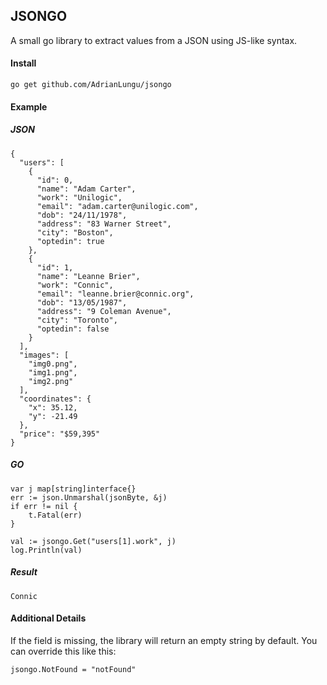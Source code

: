
## JSONGO
A small go library to extract values from a JSON using JS-like syntax.

#### Install
`go get github.com/AdrianLungu/jsongo`

#### Example

##### JSON
	{
	  "users": [
	    {
	      "id": 0,
	      "name": "Adam Carter",
	      "work": "Unilogic",
	      "email": "adam.carter@unilogic.com",
	      "dob": "24/11/1978",
	      "address": "83 Warner Street",
	      "city": "Boston",
	      "optedin": true
	    },
	    {
	      "id": 1,
	      "name": "Leanne Brier",
	      "work": "Connic",
	      "email": "leanne.brier@connic.org",
	      "dob": "13/05/1987",
	      "address": "9 Coleman Avenue",
	      "city": "Toronto",
	      "optedin": false
	    }
	  ],
	  "images": [
	    "img0.png",
	    "img1.png",
	    "img2.png"
	  ],
	  "coordinates": {
	    "x": 35.12,
	    "y": -21.49
	  },
	  "price": "$59,395"
	}

##### GO
	var j map[string]interface{}
	err := json.Unmarshal(jsonByte, &j)
	if err != nil {
		t.Fatal(err)
	}
	
	val := jsongo.Get("users[1].work", j)
	log.Println(val)

##### Result
`Connic`

#### Additional Details
If the field is missing, the library will return an empty string by default. You can override this like this:

`jsongo.NotFound = "notFound"`
